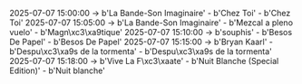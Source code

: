 2025-07-07 15:00:00 -> b'La Bande-Son Imaginaire' - b'Chez Toi' - b'Chez Toi'
2025-07-07 15:05:00 -> b'La Bande-Son Imaginaire' - b'Mezcal a pleno vuelo' - b'Magn\xc3\xa9tique'
2025-07-07 15:10:00 -> b'souphis' - b'Besos De Papel' - b'Besos De Papel'
2025-07-07 15:15:00 -> b'Bryan Kaarl' - b'Despu\xc3\xa9s de la tormenta' - b'Despu\xc3\xa9s de la tormenta'
2025-07-07 15:18:00 -> b'Vive La F\xc3\xaate' - b'Nuit Blanche (Special Edition)' - b'Nuit blanche'
